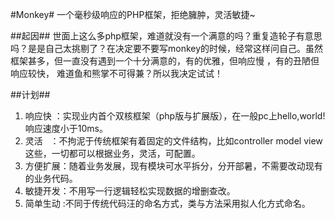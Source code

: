 #Monkey#
一个毫秒级响应的PHP框架，拒绝臃肿，灵活敏捷~

##起因##
世面上这么多php框架，难道就没有一个满意的吗？重复造轮子有意思吗？是是自己太挑剔了？在决定要不要写monkey的时候，经常这样问自己。虽然框架甚多，但一直没有遇到一个十分满意的，有的优雅，但响应慢 ，有的丑陋但响应较快， 难道鱼和熊掌不可得兼？所以我决定试试！

##计划##
1. 响应快  ：实现业内首个双核框架（php版与扩展版），在一般pc上hello,world!响应速度小于10ms。
2. 灵活    ：不拘泥于传统框架有着固定的文件结构，比如controller model view这些，一切都可以根据业务，灵活，可配置。
3. 方便扩展：随着业务发展，现有模块可水平拆分，分开部暑，不需要改动现有的业务代码。
4. 敏捷开发：不用写一行逻辑轻松实现数据的增删查改。
5. 简单生动 :不同于传统代码汪的命名方式，类与方法采用拟人化方式命名。
